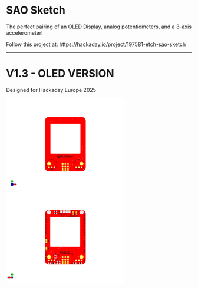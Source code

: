 # SAO Sketch

The perfect pairing of an OLED Display, analog potentiometers, and a 3-axis accelerometer!

Follow this project at: https://hackaday.io/project/197581-etch-sao-sketch

-------------

# V1.3 - OLED VERSION

Designed for Hackaday Europe 2025

<img src="Images/SAO Sketch Render Front V1.3.png" height="250">

<img src="Images/SAO Sketch Render Back V1.3.png" height="250">

